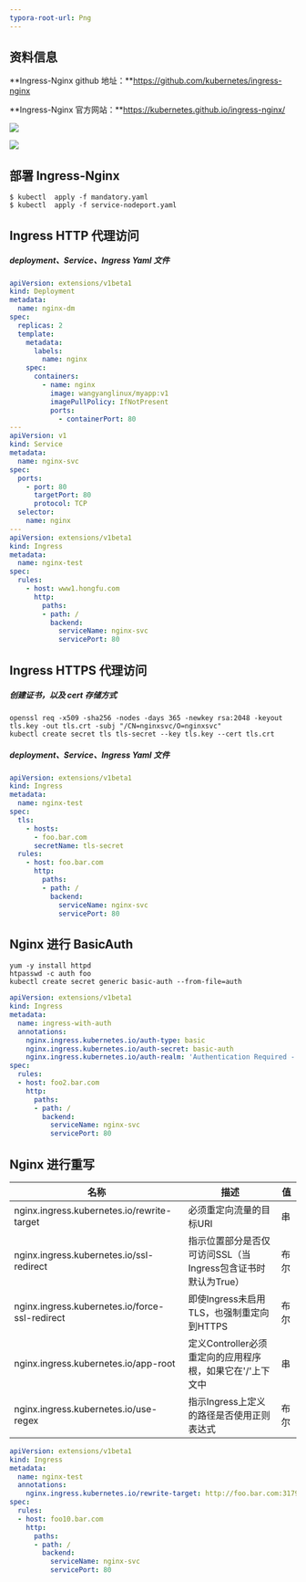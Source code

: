 ```yaml
---
typora-root-url: Png
---
```


## 资料信息

**Ingress-Nginx github 地址：**https://github.com/kubernetes/ingress-nginx

**Ingress-Nginx 官方网站：**https://kubernetes.github.io/ingress-nginx/

[![](https://s4.ax1x.com/2021/12/30/TWtUUO.png)]()



[![](https://s4.ax1x.com/2021/12/30/TWt08H.png)]()



## 部署 Ingress-Nginx

```shell
$ kubectl  apply -f mandatory.yaml
$ kubectl  apply -f service-nodeport.yaml
```



## Ingress HTTP 代理访问

##### **deployment、Service、Ingress Yaml 文件**

```yaml
apiVersion: extensions/v1beta1
kind: Deployment
metadata:
  name: nginx-dm
spec:
  replicas: 2
  template:
    metadata:
      labels:
        name: nginx
    spec:
      containers:
        - name: nginx
          image: wangyanglinux/myapp:v1
          imagePullPolicy: IfNotPresent
          ports:
            - containerPort: 80
---
apiVersion: v1
kind: Service
metadata:
  name: nginx-svc
spec:
  ports:
    - port: 80
      targetPort: 80
      protocol: TCP
  selector:
    name: nginx
---
apiVersion: extensions/v1beta1
kind: Ingress
metadata:
  name: nginx-test
spec:
  rules:
    - host: www1.hongfu.com
      http:
        paths:
        - path: /
          backend:
            serviceName: nginx-svc
            servicePort: 80
```





## Ingress  HTTPS 代理访问

##### 创建证书，以及 cert 存储方式

```shel
openssl req -x509 -sha256 -nodes -days 365 -newkey rsa:2048 -keyout tls.key -out tls.crt -subj "/CN=nginxsvc/O=nginxsvc"
kubectl create secret tls tls-secret --key tls.key --cert tls.crt
```

##### **deployment、Service、Ingress Yaml 文件**

```yaml
apiVersion: extensions/v1beta1
kind: Ingress
metadata:
  name: nginx-test
spec:
  tls:
    - hosts:
      - foo.bar.com
      secretName: tls-secret
  rules:
    - host: foo.bar.com
      http:
        paths:
        - path: /
          backend:
            serviceName: nginx-svc
            servicePort: 80
```



## Nginx 进行 BasicAuth

```shel
yum -y install httpd
htpasswd -c auth foo
kubectl create secret generic basic-auth --from-file=auth
```

```yaml
apiVersion: extensions/v1beta1
kind: Ingress
metadata:
  name: ingress-with-auth
  annotations:
    nginx.ingress.kubernetes.io/auth-type: basic
    nginx.ingress.kubernetes.io/auth-secret: basic-auth
    nginx.ingress.kubernetes.io/auth-realm: 'Authentication Required - foo'
spec:
  rules:
  - host: foo2.bar.com
    http:
      paths:
      - path: /
        backend:
          serviceName: nginx-svc
          servicePort: 80
```

 

## Nginx 进行重写

| 名称                                           | 描述                                                         | 值   |
| ---------------------------------------------- | ------------------------------------------------------------ | ---- |
| nginx.ingress.kubernetes.io/rewrite-target     | 必须重定向流量的目标URI                                      | 串   |
| nginx.ingress.kubernetes.io/ssl-redirect       | 指示位置部分是否仅可访问SSL（当Ingress包含证书时默认为True） | 布尔 |
| nginx.ingress.kubernetes.io/force-ssl-redirect | 即使Ingress未启用TLS，也强制重定向到HTTPS                    | 布尔 |
| nginx.ingress.kubernetes.io/app-root           | 定义Controller必须重定向的应用程序根，如果它在'/'上下文中    | 串   |
| nginx.ingress.kubernetes.io/use-regex          | 指示Ingress上定义的路径是否使用正则表达式                    | 布尔 |

```yaml
apiVersion: extensions/v1beta1
kind: Ingress
metadata:
  name: nginx-test
  annotations:
    nginx.ingress.kubernetes.io/rewrite-target: http://foo.bar.com:31795/hostname.html
spec:
  rules:
  - host: foo10.bar.com
    http:
      paths:
      - path: /
        backend:
          serviceName: nginx-svc
          servicePort: 80
```
